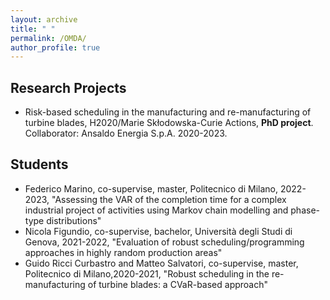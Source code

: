 ```yaml
---
layout: archive
title: " "
permalink: /OMDA/
author_profile: true
---
```




## Research Projects

* Risk-based scheduling in the manufacturing and re-manufacturing of turbine blades, H2020/Marie Skłodowska-Curie Actions, **PhD project**. Collaborator: Ansaldo Energia S.p.A. 2020-2023.


## Students

* Federico Marino, co-supervise, master, Politecnico di Milano, 2022-2023, "Assessing the VAR of the completion time for a complex industrial project of activities using Markov chain modelling and phase-type distributions"
* Nicola Figundio, co-supervise, bachelor, Università degli Studi di Genova, 2021-2022, "Evaluation of robust scheduling/programming approaches in highly random production areas"
* Guido Ricci Curbastro and Matteo Salvatori, co-supervise, master, Politecnico di Milano,2020-2021, "Robust scheduling in the re-manufacturing of turbine blades: a CVaR-based approach"

